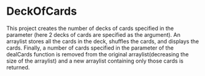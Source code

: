 # DeckOfCards

This project creates the number of decks of cards specified in the parameter (here 2 decks of cards are specified as the argument). An arraylist stores all the cards in the deck, shuffles the cards, and displays the cards. Finally, a number of cards specified in the parameter of the dealCards function is removed from the original arraylist(decreasing the size of the arraylist) and a new arraylist containing only those cards is returned. 
